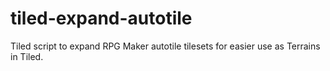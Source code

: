# tiled-expand-autotile
Tiled script to expand RPG Maker autotile tilesets for easier use as Terrains in Tiled.
